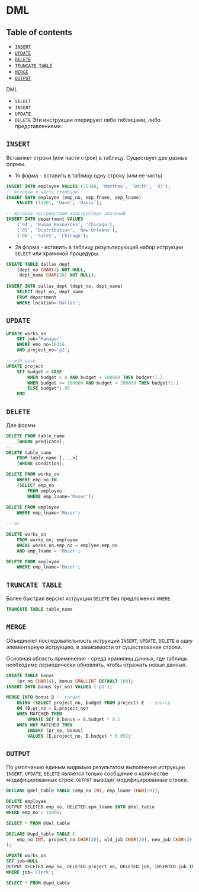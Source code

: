# DML

## Table of contents
* [`INSERT`](#insert)
* [`UPDATE`](#update)
* [`DELETE`](#delete)
* [`TRUNCATE TABLE`](#truncate-table)
* [`MERGE`](#merge)
* [`OUTPUT`](#output)

DML
* `SELECT`
* `INSERT`
* `UPDATE`
* `DELETE`
Эти инструкции оперируют либо твблицами, либо представлениями.

## **`INSERT`**
Вставляет строки (или части строк) в таблицу. Существует две разные формы.

* 1я форма - вставить в таблицу одну строку (или ее часть)
```sql
INSERT INTO employee VALUES (25348, 'Matthew', 'Smith', 'd3');
-- вставка в часть столбцов
INSERT INTO employee (emp_no, emp_fname, emp_lname)
    VALUES (15201, 'Dave', 'Davis');

-- вставка постредством конструктора значений
INSERT INTO department VALUES
    ('d4', 'Human Resources', 'Chicago'),
    ('d5', 'Distribution', 'New Orleans'),
    ('d6', 'Sales', 'Chicago');
```
* 2я форма -  вставить в таблицу результирующий набор иструкции `SELECT` или хранимой процедуры.
```sql
CREATE TABLE dallas_dept
    (dept_no CHAR(4) NOT NULL,
     dept_name CHAR(20) NOT NULL);
    
INSERT INTO dallas_dept (dept_no, dept_name)
    SELECT dept_no, dept_name
    FROM department
    WHERE location='Dallas';
```

## **`UPDATE`**
```sql
UPDATE works_on
    SET job='Manager'
    WHERE emo_no=18316
    AND project_no='p2';

-- wih case
UPDATE project 
    SET budget = CASE
        WHEN budget > 0 AND budget < 100000 THEN budget*1.2
        WHEN budget >= 100000 AND budget < 200000 THEN budget*1.1
        ELSE budget*1.05
    END
```

## **`DELETE`**
Две формы
```sql
DELETE FROM table_name
    [WHERE predicate];
--
DELETE table_name
    FROM table_name [,...n]
    [WHERE condition];
```

```sql
DELETE FROM works_on
    WHERE emp_no IN
    (SELECT emp_no
        FROM employee
        WHERE emp_lname='Moser');
    
DELETE FROM employee
    WHERE emp_lname='Moser';

-- or 

DELETE works_on
    FROM works_on, employee
    WHERE works_on.emp_no = emplyee.emp_no
    AND emp_lname = 'Moser';

DELETE FROM employee
    WHERE emp_lname='Moser';
```

## **`TRUNCATE TABLE`**
Более быстрая версия иструкции `DELETE` без предложения `WHERE`. 

```sql
TRUNCATE TABLE table_name
```

## **`MERGE`**
Объединяет последовательность иструкций `INSERT`, `UPDATE`, `DELETE` в одну элементарную иструкцию, в зависимости от существования строки.

Основная область применения - среда хранилищ данных, где таблицы необходимо периодически обновлять, чтобы отражать новые данные. 

```sql
CREATE TABLE bonus
    (pr_no CHAR(4), bonus SMALLINT DEFAULT 100);
INSERT INTO bonus (pr_no) VALUES ('p1');

MERGE INTO bonus B -- target
    USING (SELECT project_no, budget FROM project) E -- source
    ON (B.pr_no = E.project_no)
    WHEN MATCHED THEN 
        UPDATE SET B.bonus = E.budget * 0.1
    WHEN NOT MATCHED THEN
        INSERT (pr_no, bonus) 
        VALUES (E.project_no, E.budget * 0.05); 
```

## **`OUTPUT`**
По умолчанию единым видимым результатом выполнения иструкции `INSERT`, `UPDATE`, `DELETE` является только сообщение о количестве модифицированных строк. `OUTPUT` выводит модифицированные строки. 

```sql
DECLARE @del_table TABLE (emp_no INT, emp_lname CHAR(20));

DELETE employee 
OUTPUT DELETED.emp_no, DELETED.epm_lname INTO @del_table
WHERE emp_no > 15000;

SELECT * FROM @del_table
```

```sql
DECLARE @upd_table TABLE (
    emp_no INT, project_no CHAR(20), old_job CHAR(20), new_job CHAR(20)
);

UPDATE works_on 
SET job=NULL
OUTPUT DELETED.emp_no, DELETED.project_no, DELETED.job, INSERTED.job INTO @upd_table
WHERE job='Clerk';

SELECT * FROM @upd_table
```



